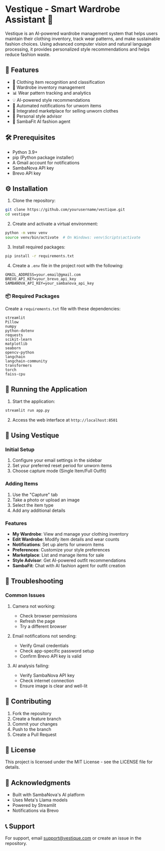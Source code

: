 # Vestique - Smart Wardrobe Assistant 👔

Vestique is an AI-powered wardrobe management system that helps users maintain their clothing inventory, track wear patterns, and make sustainable fashion choices. Using advanced computer vision and natural language processing, it provides personalized style recommendations and helps reduce fashion waste.

## 🌟 Features

- 📸 Clothing item recognition and classification
- 👕 Wardrobe inventory management
- 📊 Wear pattern tracking and analytics
- 💡 AI-powered style recommendations
- 📧 Automated notifications for unworn items
- 🏪 Integrated marketplace for selling unworn clothes
- 🎯 Personal style advisor
- 🤖 SambaFit AI fashion agent

## 🛠️ Prerequisites

- Python 3.9+
- pip (Python package installer)
- A Gmail account for notifications
- SambaNova API key
- Brevo API key

## ⚙️ Installation

1. Clone the repository:
```bash
git clone https://github.com/yourusername/vestique.git
cd vestique
```

2. Create and activate a virtual environment:
```bash
python -m venv venv
source venv/bin/activate  # On Windows: venv\Scripts\activate
```

3. Install required packages:
```bash
pip install -r requirements.txt
```

4. Create a `.env` file in the project root with the following:
```plaintext
GMAIL_ADDRESS=your.email@gmail.com
BREVO_API_KEY=your_brevo_api_key
SAMBANOVA_API_KEY=your_sambanova_api_key
```

### 📦 Required Packages

Create a `requirements.txt` file with these dependencies:

```plaintext
streamlit
Pillow
numpy
python-dotenv
requests
scikit-learn
matplotlib
seaborn
opencv-python
langchain
langchain-community
transformers
torch
faiss-cpu
```

## 🚀 Running the Application

1. Start the application:
```bash
streamlit run app.py
```

2. Access the web interface at `http://localhost:8501`

## 📱 Using Vestique

### Initial Setup
1. Configure your email settings in the sidebar
2. Set your preferred reset period for unworn items
3. Choose capture mode (Single Item/Full Outfit)

### Adding Items
1. Use the "Capture" tab
2. Take a photo or upload an image
3. Select the item type
4. Add any additional details

### Features
- **My Wardrobe**: View and manage your clothing inventory
- **Edit Wardrobe**: Modify item details and wear counts
- **Notifications**: Set up alerts for unworn items
- **Preferences**: Customize your style preferences
- **Marketplace**: List and manage items for sale
- **Style Advisor**: Get AI-powered outfit recommendations
- **SambaFit**: Chat with AI fashion agent for outfit creation

## 🔧 Troubleshooting

### Common Issues

1. Camera not working:
   - Check browser permissions
   - Refresh the page
   - Try a different browser

2. Email notifications not sending:
   - Verify Gmail credentials
   - Check app-specific password setup
   - Confirm Brevo API key is valid

3. AI analysis failing:
   - Verify SambaNova API key
   - Check internet connection
   - Ensure image is clear and well-lit

## 🤝 Contributing

1. Fork the repository
2. Create a feature branch
3. Commit your changes
4. Push to the branch
5. Create a Pull Request

## 📄 License

This project is licensed under the MIT License - see the LICENSE file for details.

## 🙏 Acknowledgments

- Built with SambaNova's AI platform
- Uses Meta's Llama models
- Powered by Streamlit
- Notifications via Brevo

## 📞 Support

For support, email [support@vestique.com](mailto:support@vestique.com) or create an issue in the repository.